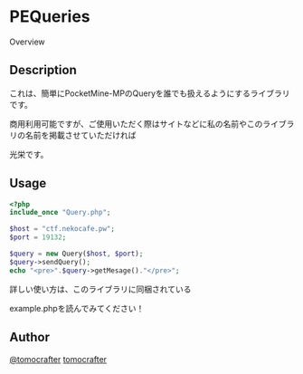 PEQueries
====

Overview

## Description
これは、簡単にPocketMine-MPのQueryを誰でも扱えるようにするライブラリです。

商用利用可能ですが、ご使用いただく際はサイトなどに私の名前やこのライブラリの名前を掲載させていただければ

光栄です。

## Usage
```php
<?php
include_once "Query.php";

$host = "ctf.nekocafe.pw";
$port = 19132;

$query = new Query($host, $port);
$query->sendQuery();
echo "<pre>".$query->getMesage()."</pre>";
```
詳しい使い方は、このライブラリに同梱されている

example.phpを読んでみてください！

## Author
[@tomocrafter](https://twitter.com/tomocrafter)
[tomocrafter](https://github.com/tomocrafter)